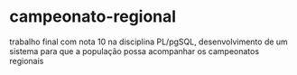 # campeonato-regional
trabalho final com nota 10 na disciplina PL/pgSQL, desenvolvimento de  um sistema para que a população possa acompanhar os campeonatos regionais
